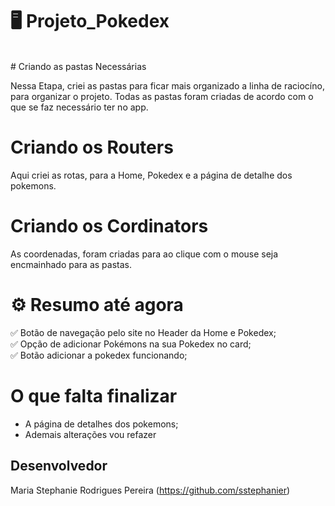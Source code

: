 # 🖥️ Projeto_Pokedex

<br/>
# Criando as pastas Necessárias

Nessa Etapa, criei as pastas para ficar mais organizado a linha de raciocíno,
para organizar o projeto. Todas as pastas foram criadas de acordo com o que se faz necessário ter no app.
<br/>

# Criando os Routers

Aqui criei as rotas, para a Home, Pokedex e a página de detalhe dos pokemons.
<br/>

# Criando os Cordinators

As coordenadas, foram criadas para ao clique com o mouse seja encmainhado para as pastas.
<br/>

# ⚙️ Resumo até agora  

✅ Botão de navegação pelo site no Header da Home e Pokedex; <br/>
✅ Opção de adicionar Pokémons na sua Pokedex no card; <br/>
✅ Botão adicionar a pokedex funcionando; <br/>

# O que falta finalizar
- A página de detalhes dos pokemons; <br/>
- Ademais alterações vou refazer

## Desenvolvedor
Maria Stephanie Rodrigues Pereira (https://github.com/sstephanier)
